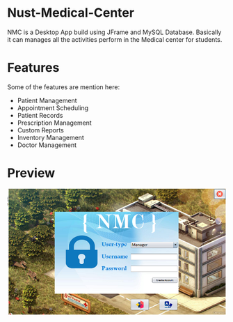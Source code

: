 # Nust-Medical-Center
NMC is a Desktop App build using JFrame and MySQL Database. Basically it can manages all the activities perform in the  Medical center for students.

# Features
Some of the features are mention here:
- Patient Management
- Appointment Scheduling
- Patient Records
- Prescription Management
- Custom Reports
- Inventory Management
- Doctor Management

# Preview
![NMC!](NMC.png)
